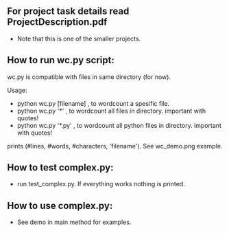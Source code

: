 ## For project task details read ProjectDescription.pdf
- Note that this is one of the smaller projects.

## How to run wc.py script:
wc.py is compatible with files in same directory (for now).

Usage:
- python wc.py [filename] , to wordcount a spesific file.
- python wc.py '*'        , to wordcount all files in directory. important with quotes!
- python wc.py '*.py'     , to wordcount all python files in directory. important with quotes!

prints (#lines, #words, #characters, 'filename'). See wc_demo.png example.


## How to test complex.py:
- run test_complex.py. If everything works nothing is printed.


## How to use complex.py:
- See demo in main method for examples.

